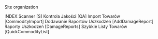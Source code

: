 

Site organization

INDEX
	Scanner [S]
	Kontrola Jakości [QA]
		Import Towarów [CommodityImport]
		Dodawanie Raportów Uszkodzeń [AddDamageReport]
		Raporty Uszkodzeń [DamageReports]
		Szybkie Listy Towarów [QuickCommodityList]